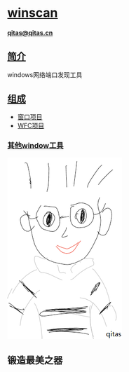 # [winscan](https://github.com/qitas/winscan) 

#### qitas@qitas.cn

## [简介](https://github.com/Qitas/winscan/wiki)

windows网络端口发现工具

## [组成](qitas/)

* [窗口项目](form/)
* [WFC项目](window/)

### [其他window工具](https://github.com/Qitas/software)

[![sites](qitas/qitas.png)](http://www.qitas.cn)
## 锻造最美之器